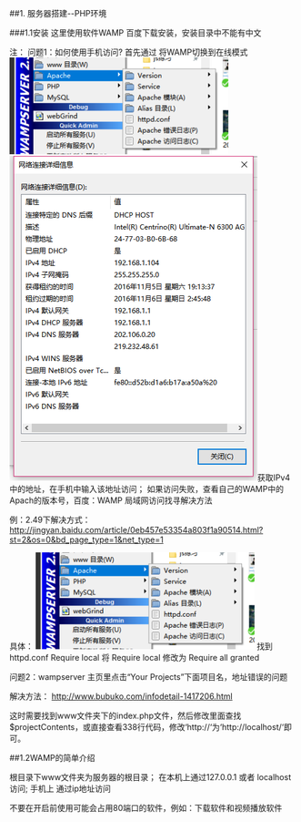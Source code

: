
##1. 服务器搭建--PHP环境

###1.1安装
这里使用软件WAMP
百度下载安装，安装目录中不能有中文


注：
问题1：如何使用手机访问?
首先通过 将WAMP切换到在线模式
<img src="apache.png" alt="">
<img src="WAMP.png" alt="">获取IPv4中的地址，在手机中输入该地址访问；
如果访问失败，查看自己的WAMP中的Apach的版本号，百度：WAMP 局域网访问找寻解决方法

例：2.49下解决方式：
http://jingyan.baidu.com/article/0eb457e53354a803f1a90514.html?st=2&os=0&bd_page_type=1&net_type=1

具体：
<img src="apache.png" alt="">
找到 httpd.conf
<Directory>
Require local
</Directory>
将
Require local
修改为
Require all granted

问题2：wampserver 主页里点击“Your Projects”下面项目名，地址错误的问题

解决方法：
http://www.bubuko.com/infodetail-1417206.html

这时需要找到www文件夹下的index.php文件，然后修改里面查找$projectContents，或直接查看338行代码，修改‘http://‘为‘http://localhost/‘即可。

##1.2WAMP的简单介绍

根目录下www文件夹为服务器的根目录；
在本机上通过127.0.0.1 或者 localhost 访问;
手机上 通过ip地址访问

不要在开启前使用可能会占用80端口的软件，例如：下载软件和视频播放软件